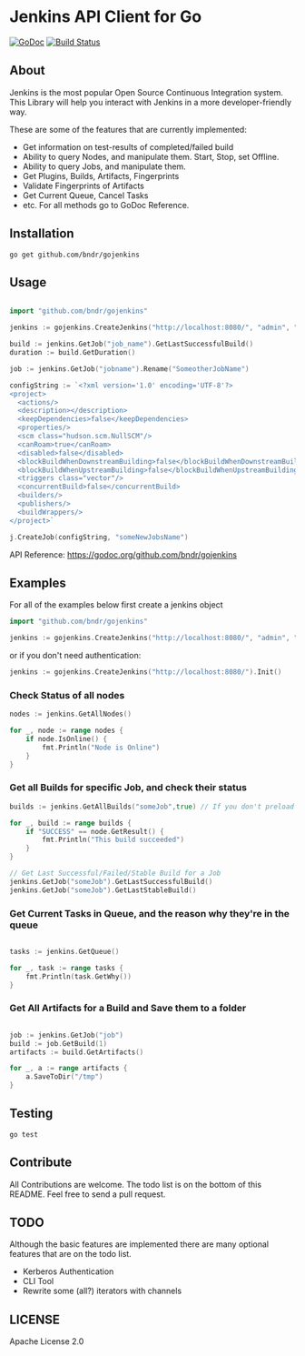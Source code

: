 # Jenkins API Client for Go

[![GoDoc](https://godoc.org/github.com/bndr/gojenkins?status.svg)](https://godoc.org/github.com/bndr/gojenkins)
[![Build Status](https://travis-ci.org/bndr/gojenkins.svg?branch=master)](https://travis-ci.org/bndr/gojenkins)

## About

Jenkins is the most popular Open Source Continuous Integration system. This Library will help you interact with Jenkins in a more developer-friendly way.

These are some of the features that are currently implemented:

* Get information on test-results of completed/failed build
* Ability to query Nodes, and manipulate them. Start, Stop, set Offline.
* Ability to query Jobs, and manipulate them.
* Get Plugins, Builds, Artifacts, Fingerprints
* Validate Fingerprints of Artifacts
* Get Current Queue, Cancel Tasks
* etc. For all methods go to GoDoc Reference.

## Installation

    go get github.com/bndr/gojenkins

## Usage

```go

import "github.com/bndr/gojenkins"

jenkins := gojenkins.CreateJenkins("http://localhost:8080/", "admin", "admin").Init()

build := jenkins.GetJob("job_name").GetLastSuccessfulBuild()
duration := build.GetDuration()

job := jenkins.GetJob("jobname").Rename("SomeotherJobName")

configString := `<?xml version='1.0' encoding='UTF-8'?> 
<project>
  <actions/>
  <description></description>
  <keepDependencies>false</keepDependencies>
  <properties/>
  <scm class="hudson.scm.NullSCM"/>
  <canRoam>true</canRoam>
  <disabled>false</disabled>
  <blockBuildWhenDownstreamBuilding>false</blockBuildWhenDownstreamBuilding>
  <blockBuildWhenUpstreamBuilding>false</blockBuildWhenUpstreamBuilding>
  <triggers class="vector"/>
  <concurrentBuild>false</concurrentBuild>
  <builders/>
  <publishers/>
  <buildWrappers/>
</project>`

j.CreateJob(configString, "someNewJobsName")


```

API Reference: https://godoc.org/github.com/bndr/gojenkins

## Examples

For all of the examples below first create a jenkins object
```go
import "github.com/bndr/gojenkins"

jenkins := gojenkins.CreateJenkins("http://localhost:8080/", "admin", "admin").Init()
```

or if you don't need authentication:

```go
jenkins := gojenkins.CreateJenkins("http://localhost:8080/").Init()
```

### Check Status of all nodes

```go
nodes := jenkins.GetAllNodes()

for _, node := range nodes {
	if node.IsOnline() {
		fmt.Println("Node is Online")
	}
}

```

### Get all Builds for specific Job, and check their status

```go
builds := jenkins.GetAllBuilds("someJob",true) // If you don't preload the builds (second parameter, true = preload, false = don't preload), you will only get Build Ids

for _, build := range builds {
	if "SUCCESS" == node.GetResult() {
		fmt.Println("This build succeeded")
	}
}

// Get Last Successful/Failed/Stable Build for a Job
jenkins.GetJob("someJob").GetLastSuccessfulBuild()
jenkins.GetJob("someJob").GetLastStableBuild()

```

### Get Current Tasks in Queue, and the reason why they're in the queue

```go

tasks := jenkins.GetQueue()

for _, task := range tasks {
	fmt.Println(task.GetWhy())
}

```

### Get All Artifacts for a Build and Save them to a folder

```go

job := jenkins.GetJob("job")
build := job.GetBuild(1)
artifacts := build.GetArtifacts()

for _, a := range artifacts {
	a.SaveToDir("/tmp")
}

```

## Testing

    go test

## Contribute

All Contributions are welcome. The todo list is on the bottom of this README. Feel free to send a pull request.

## TODO

Although the basic features are implemented there are many optional features that are on the todo list. 

* Kerberos Authentication
* CLI Tool
* Rewrite some (all?) iterators with channels

## LICENSE

Apache License 2.0
